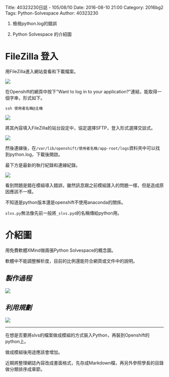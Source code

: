 Title: 40323230日誌 - 105/08/10
Date: 2016-08-10 21:00
Category: 2016bg2
Tags: Python-Solvespace
Author: 40323230


1. 檢視python.log的錯誤

1. Python Solvespace 的介紹圖

<!-- PELICAN_END_SUMMARY -->

FileZilla 登入
===

用FileZilla進入網站查看和下載檔案。

<img src="http://i.imgur.com/oXaiwCp.jpg" >

在Openshift的網頁中按下"Want to log in to your application?"連結，能取得一個字串，形式如下。

`ssh 使用者名稱@主機`

<img src="http://i.imgur.com/dpua4rp.jpg" >

將其內容填入FileZilla的站台設定中，協定選擇SFTP，登入形式選擇交談式。

<img src="http://i.imgur.com/nmtCVUg.jpg" >

然後連線後，在`/var/lib/openshift/使用者名稱/app-root/logs`資料夾中可以找到python.log，下載後開啟。

最下方是最新的執行紀錄和連線紀錄。

<img src="http://i.imgur.com/l8Xoe0b.jpg" >

看到問題是錯在模組導入錯誤，雖然訊息跟之前模組匯入的問題一樣，但是造成原因應該不一樣。

不知道是python版本還是openshift不使用anaconda的關係。

`slvs.py`無法像先前一般將`_slvs.pyd`的名稱傳給python用。

介紹圖
===

用免費軟體XMind做兩張Python Solvespace的概念圖。

軟體中不能調整解析度，目前的比例還能符合網頁或文件中的說明。

*製作過程*
---

<img src="http://i.imgur.com/e6JWCWW.png" >

*利用規劃*
---

<img src="http://i.imgur.com/62SVuDT.png" >

<hr>

在想是否要將slvs的檔案做成模組的方式裝入Python，再裝到Openshift的python上。

做成模組後用途應該會增加。

近期將整理網誌內容改成書面格式，先存成Markdown檔，再另外參照學長的目錄做分類排序成章節。